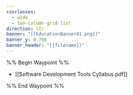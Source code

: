 ```yaml
---
cssclasses:
  - wide
  - two-column-grid-list
direction: ltr
banner: "[[EducationBanner01.png]]"
banner_y: 0.798
banner_header: "{{filename}}"
---
```

%% Begin Waypoint %%
- [[Software Development Tools Cyllabus.pdf]]

%% End Waypoint %%
